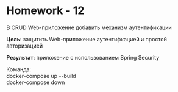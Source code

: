 # Homework - 12

В CRUD Web-приложение добавить механизм аутентификации  

**Цель**: защитить Web-приложение аутентифкацией и простой авторизацией  

**Результат**: приложение с использованием Spring Security  

Команда:  
docker-compose up --build  
docker-compose down

